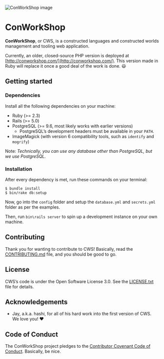 ![ConWorkShop image](https://i.imgur.com/8IiqZIU.png)

# ConWorkShop
**ConWorkShop**, or CWS, is a constructed languages and constructed worlds management and tooling web application.

Currently, an older, closed-source PHP version is deployed at [http://conworkshop.com/](http://conworkshop.com/). This
version made in Ruby will replace it once a good deal of the work is done. :smiley:

## Getting started
### Dependencies
Install all the following dependencies on your machine:

- Ruby (>= 2.3)
- Rails (>= 5.0)
- PostgreSQL (>= 9.6, most likely works with earlier versions)
  - PostgreSQL’s development headers must be available in your `PATH`.
- ImageMagick (with version 6 compatibility tools, such as `identify` and `mogrify`)

Note: *Technically, you can use any database other than PostgreSQL, but we use PostgreSQL.*

### Installation
After every dependency is met, run these commands on your terminal:

    $ bundle install
    $ bin/rake db:setup

Now, go into the `config` folder and setup the `database.yml` and `secrets.yml` folder as per the examples.

Then, run `bin\rails server` to spin up a development instance on your own machine.

## Contributing
Thank you for wanting to contribute to CWS! Basically, read the [CONTRIBUTING.md](CONTRIBUTING.md) file, and you should
be good to go.

## License
CWS’s code is under the Open Software License 3.0. See the [LICENSE.txt](LICENSE.txt) file for details.

## Acknowledgements
- Jay, a.k.a. hashi, for all of his hard work into the first version of CWS. We love you! :heart:

## Code of Conduct
The ConWorkShop project pledges to the [Contributor Covenant Code of Conduct](CODE_OF_CONDUCT.md). Basically, be nice.

